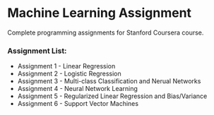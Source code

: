 # Machine Learning Assignment

Complete programming assignments for Stanford Coursera course.

### Assignment List:

* Assignment 1 - Linear Regression
* Assignment 2 - Logistic Regression
* Assignment 3 - Multi-class Classification and Nerual Networks
* Assignment 4 - Neural Network Learning
* Assignment 5 - Regularized Linear Regression and Bias/Variance
* Assignment 6 - Support Vector Machines
